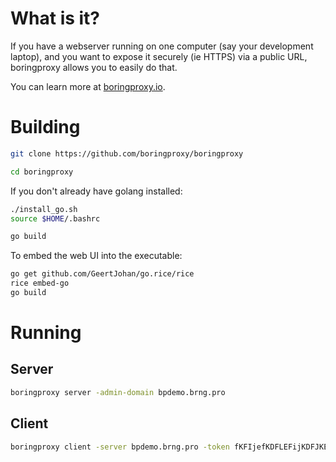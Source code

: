 # What is it?

If you have a webserver running on one computer (say your development laptop),
and you want to expose it securely (ie HTTPS) via a public URL, boringproxy
allows you to easily do that.

You can learn more at [boringproxy.io](https://boringproxy.io/).


# Building

```bash
git clone https://github.com/boringproxy/boringproxy
```

```bash
cd boringproxy
```

If you don't already have golang installed:

```bash
./install_go.sh
source $HOME/.bashrc
```

```bash
go build
```

To embed the web UI into the executable:

```bash
go get github.com/GeertJohan/go.rice/rice
rice embed-go
go build
```

# Running

## Server

```bash
boringproxy server -admin-domain bpdemo.brng.pro
```

## Client

```bash
boringproxy client -server bpdemo.brng.pro -token fKFIjefKDFLEFijKDFJKELJF -client-name demo-client -user demo-user
```
